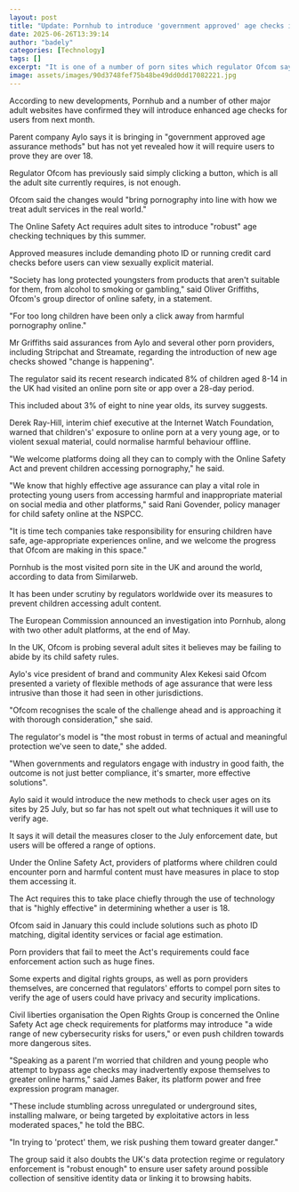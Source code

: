```yaml
---
layout: post
title: "Update: Pornhub to introduce 'government approved' age checks in UK"
date: 2025-06-26T13:39:14
author: "badely"
categories: [Technology]
tags: []
excerpt: "It is one of a number of porn sites which regulator Ofcom says will bring in tougher age verification for users."
image: assets/images/90d3748fef75b48be49dd0dd17082221.jpg
---
```


According to new developments, Pornhub and a number of other major adult websites have confirmed they will introduce enhanced age checks for users from next month.

Parent company Aylo says it is bringing in "government approved age assurance methods"  but has not yet revealed how it will require users to prove they are over 18.

Regulator Ofcom has previously said simply clicking a button, which is all the adult site currently requires, is not enough.

Ofcom said the changes would "bring pornography into line with how we treat adult services in the real world."

The Online Safety Act requires adult sites to introduce "robust" age checking techniques by this summer.

Approved measures include demanding photo ID or running credit card checks before users can view sexually explicit material.

"Society has long protected youngsters from products that aren't suitable for them, from alcohol to smoking or gambling," said Oliver Griffiths, Ofcom's group director of online safety, in a statement.

"For too long children have been only a click away from harmful pornography online."

Mr Griffiths said assurances from Aylo and several other porn providers, including Stripchat and Streamate, regarding the introduction of new age checks showed "change is happening".

The regulator said its recent research indicated 8% of children aged 8-14 in the UK had visited an online porn site or app over a 28-day period.

This included about 3% of eight to nine year olds, its survey suggests.

Derek Ray-Hill, interim chief executive at the Internet Watch Foundation, warned that children's' exposure to online porn at a very young age, or to violent sexual material, could normalise harmful behaviour offline.

"We welcome platforms doing all they can to comply with the Online Safety Act and prevent children accessing pornography," he said.

"We know that highly effective age assurance can play a vital role in protecting young users from accessing harmful and inappropriate material on social media and other platforms," said Rani Govender, policy manager for child safety online at the NSPCC.

"It is time tech companies take responsibility for ensuring children have safe, age-appropriate experiences online, and we welcome the progress that Ofcom are making in this space."

Pornhub is the most visited porn site in the UK and around the world, according to data from Similarweb.

It has been under scrutiny by regulators worldwide over its measures to prevent children accessing adult content.

The European Commission announced an investigation into Pornhub, along with two other adult platforms, at the end of May.

In the UK, Ofcom is probing several adult sites it believes may be failing to abide by its child safety rules.

Aylo's vice president of brand and community Alex Kekesi said Ofcom presented a variety of flexible methods of age assurance that were less intrusive than those it had seen in other jurisdictions.

"Ofcom recognises the scale of the challenge ahead and is approaching it with thorough consideration," she said.

The regulator's model is "the most robust in terms of actual and meaningful protection we've seen to date," she added.

"When governments and regulators engage with industry in good faith, the outcome is not just better compliance, it's smarter, more effective solutions".

Aylo said it would introduce the new methods to check user ages on its sites by 25 July, but so far has not spelt out what techniques it will use to verify age.

It says it will detail the measures closer to the July enforcement date, but users will be offered a range of options.

Under the Online Safety Act, providers of platforms where children could encounter  porn and harmful content must have measures in place to stop them accessing it.

The Act requires this to take place chiefly through the use of technology that is "highly effective" in determining whether a user is 18.

Ofcom said in January this could include solutions such as photo ID matching, digital identity services or facial age estimation.

Porn providers that fail to meet the Act's requirements could face enforcement action such as huge fines.

Some experts and digital rights groups, as well as porn providers themselves, are concerned that regulators' efforts to compel porn sites to verify the age of users could have privacy and security implications.

Civil liberties organisation the Open Rights Group is concerned the Online Safety Act age check requirements for platforms may introduce "a wide range of new cybersecurity risks for users," or even push children towards more dangerous sites.

"Speaking as a parent I'm worried that children and young people who attempt to bypass age checks may inadvertently expose themselves to greater online harms," said James Baker, its platform power and free expression program manager.

"These include stumbling across unregulated or underground sites, installing malware, or being targeted by exploitative actors in less moderated spaces," he told the BBC.

"In trying to 'protect' them, we risk pushing them toward greater danger."

The group said it also doubts the UK's data protection regime or regulatory enforcement is "robust enough" to ensure user safety around possible collection of sensitive identity data or linking it to browsing habits.

